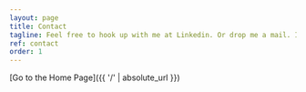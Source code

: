 ```yaml
---
layout: page
title: Contact
tagline: Feel free to hook up with me at Linkedin. Or drop me a mail. I use the mailservice that starts with a G, and the address constitutes of my full name with a dot between my name and surname. Try to decipher that now bots!
ref: contact
order: 1
---
```

[Go to the Home Page]({{ '/' | absolute_url }})
